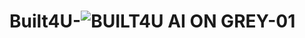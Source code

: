 # Built4U-![BUILT4U AI ON GREY-01](https://user-images.githubusercontent.com/111086848/195725917-d8fedda5-573a-41e0-be0d-bcd4fe435fd5.jpg)
